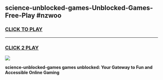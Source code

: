 
## science-unblocked-games-Unblocked-Games-Free-Play #nzwoo
<h3>
<a href="https://us.freeplayer.one?title=science-unblocked-games&ref=9M">CLICK TO PLAY</a></h3>
<hr>

<h3>
<a href="https://us.freeplayer.one?title=science-unblocked-games&ref=9M">CLICK 2 PLAY</a>
  
</h3>

<a href="https://us.freeplayer.one?title=science-unblocked-games&ref=9M"><img src="https://clearcache.store/games.png"></a>


**science-unblocked-games games unblocked: Your Gateway to Fun and Accessible Online Gaming**
